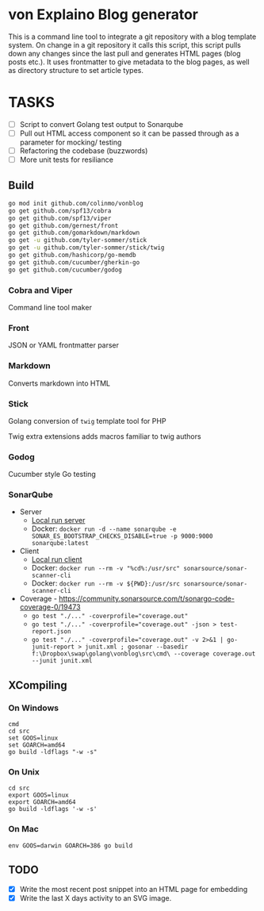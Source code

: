 # von Explaino Blog generator

This is a command line tool to integrate a git repository with a blog template system. On change in a git repository it calls this script, this script pulls down any changes since the last pull and generates HTML pages (blog posts etc.). It uses frontmatter to give metadata to the blog pages, as well as directory structure to set article types.

# TASKS

* [ ] Script to convert Golang test output to Sonarqube
* [ ] Pull out HTML access component so it can be passed through as a parameter for mocking/ testing
* [ ] Refactoring the codebase (buzzwords)
* [ ] More unit tests for resiliance

## Build

```sh
go mod init github.com/colinmo/vonblog
go get github.com/spf13/cobra
go get github.com/spf13/viper
go get github.com/gernest/front
go get github.com/gomarkdown/markdown 
go get -u github.com/tyler-sommer/stick
go get -u github.com/tyler-sommer/stick/twig
go get github.com/hashicorp/go-memdb
go get github.com/cucumber/gherkin-go  
go get github.com/cucumber/godog
```

### Cobra and Viper

Command line tool maker

### Front

JSON or YAML frontmatter parser

### Markdown

Converts markdown into HTML

### Stick

Golang conversion of `twig` template tool for PHP

Twig extra extensions adds macros familiar to twig authors

### Godog

Cucumber style Go testing

### SonarQube

* Server
  * [Local run server](https://docs.sonarqube.org/latest/setup/get-started-2-minutes/)
  * Docker: `docker run -d --name sonarqube -e SONAR_ES_BOOTSTRAP_CHECKS_DISABLE=true -p 9000:9000 sonarqube:latest`
* Client
  * [Local run client](https://docs.sonarqube.org/latest/analysis/scan/sonarscanner/)
  * Docker: `docker run --rm -v "%cd%:/usr/src" sonarsource/sonar-scanner-cli`
  * Docker: `docker run --rm -v ${PWD}:/usr/src sonarsource/sonar-scanner-cli`
* Coverage - https://community.sonarsource.com/t/sonargo-code-coverage-0/19473
  * `go test "./..." -coverprofile="coverage.out"`
  * `go test "./..." -coverprofile="coverage.out" -json > test-report.json`
  * `go test "./..." -coverprofile="coverage.out" -v 2>&1 | go-junit-report > junit.xml ; gosonar --basedir f:\Dropbox\swap\golang\vonblog\src\cmd\ --coverage coverage.out --junit junit.xml`

## XCompiling

### On Windows

```
cmd
cd src
set GOOS=linux
set GOARCH=amd64
go build -ldflags "-w -s"
``` 

### On Unix

```
cd src
export GOOS=linux
export GOARCH=amd64
go build -ldflags '-w -s'
``` 

### On Mac

```
env GOOS=darwin GOARCH=386 go build
```

## TODO

- [x] Write the most recent post snippet into an HTML page for embedding
- [x] Write the last X days activity to an SVG image.